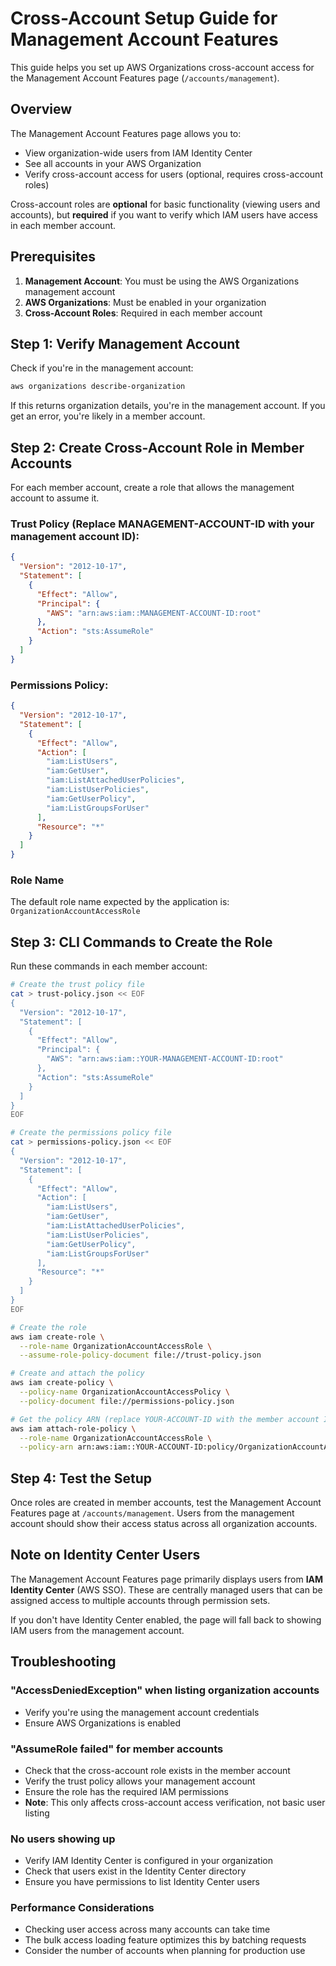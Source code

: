 # Cross-Account Setup Guide for Management Account Features

This guide helps you set up AWS Organizations cross-account access for the Management Account Features page (`/accounts/management`).

## Overview

The Management Account Features page allows you to:
- View organization-wide users from IAM Identity Center
- See all accounts in your AWS Organization
- Verify cross-account access for users (optional, requires cross-account roles)

Cross-account roles are **optional** for basic functionality (viewing users and accounts), but **required** if you want to verify which IAM users have access in each member account.

## Prerequisites

1. **Management Account**: You must be using the AWS Organizations management account
2. **AWS Organizations**: Must be enabled in your organization
3. **Cross-Account Roles**: Required in each member account

## Step 1: Verify Management Account

Check if you're in the management account:

```bash
aws organizations describe-organization
```

If this returns organization details, you're in the management account. If you get an error, you're likely in a member account.

## Step 2: Create Cross-Account Role in Member Accounts

For each member account, create a role that allows the management account to assume it.

### Trust Policy (Replace MANAGEMENT-ACCOUNT-ID with your management account ID):

```json
{
  "Version": "2012-10-17",
  "Statement": [
    {
      "Effect": "Allow",
      "Principal": {
        "AWS": "arn:aws:iam::MANAGEMENT-ACCOUNT-ID:root"
      },
      "Action": "sts:AssumeRole"
    }
  ]
}
```

### Permissions Policy:

```json
{
  "Version": "2012-10-17",
  "Statement": [
    {
      "Effect": "Allow",
      "Action": [
        "iam:ListUsers",
        "iam:GetUser",
        "iam:ListAttachedUserPolicies",
        "iam:ListUserPolicies",
        "iam:GetUserPolicy",
        "iam:ListGroupsForUser"
      ],
      "Resource": "*"
    }
  ]
}
```

### Role Name
The default role name expected by the application is: `OrganizationAccountAccessRole`

## Step 3: CLI Commands to Create the Role

Run these commands in each member account:

```bash
# Create the trust policy file
cat > trust-policy.json << EOF
{
  "Version": "2012-10-17",
  "Statement": [
    {
      "Effect": "Allow",
      "Principal": {
        "AWS": "arn:aws:iam::YOUR-MANAGEMENT-ACCOUNT-ID:root"
      },
      "Action": "sts:AssumeRole"
    }
  ]
}
EOF

# Create the permissions policy file
cat > permissions-policy.json << EOF
{
  "Version": "2012-10-17",
  "Statement": [
    {
      "Effect": "Allow",
      "Action": [
        "iam:ListUsers",
        "iam:GetUser",
        "iam:ListAttachedUserPolicies",
        "iam:ListUserPolicies",
        "iam:GetUserPolicy",
        "iam:ListGroupsForUser"
      ],
      "Resource": "*"
    }
  ]
}
EOF

# Create the role
aws iam create-role \
  --role-name OrganizationAccountAccessRole \
  --assume-role-policy-document file://trust-policy.json

# Create and attach the policy
aws iam create-policy \
  --policy-name OrganizationAccountAccessPolicy \
  --policy-document file://permissions-policy.json

# Get the policy ARN (replace YOUR-ACCOUNT-ID with the member account ID)
aws iam attach-role-policy \
  --role-name OrganizationAccountAccessRole \
  --policy-arn arn:aws:iam::YOUR-ACCOUNT-ID:policy/OrganizationAccountAccessPolicy
```

## Step 4: Test the Setup

Once roles are created in member accounts, test the Management Account Features page at `/accounts/management`. Users from the management account should show their access status across all organization accounts.

## Note on Identity Center Users

The Management Account Features page primarily displays users from **IAM Identity Center** (AWS SSO). These are centrally managed users that can be assigned access to multiple accounts through permission sets.

If you don't have Identity Center enabled, the page will fall back to showing IAM users from the management account.

## Troubleshooting

### "AccessDeniedException" when listing organization accounts
- Verify you're using the management account credentials
- Ensure AWS Organizations is enabled

### "AssumeRole failed" for member accounts
- Check that the cross-account role exists in the member account
- Verify the trust policy allows your management account
- Ensure the role has the required IAM permissions
- **Note**: This only affects cross-account access verification, not basic user listing

### No users showing up
- Verify IAM Identity Center is configured in your organization
- Check that users exist in the Identity Center directory
- Ensure you have permissions to list Identity Center users

### Performance Considerations
- Checking user access across many accounts can take time
- The bulk access loading feature optimizes this by batching requests
- Consider the number of accounts when planning for production use
